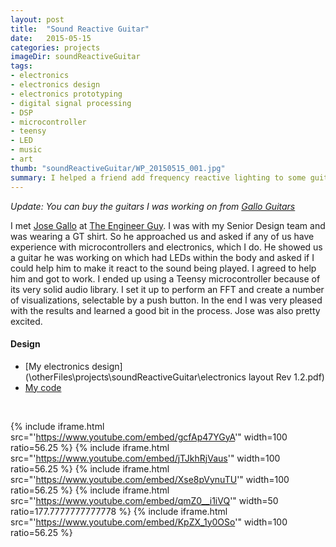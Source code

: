 ```yaml
---
layout: post
title:  "Sound Reactive Guitar"
date:   2015-05-15
categories: projects
imageDir: soundReactiveGuitar
tags:
- electronics
- electronics design
- electronics prototyping
- digital signal processing
- DSP
- microcontroller
- teensy
- LED
- music
- art
thumb: "soundReactiveGuitar/WP_20150515_001.jpg"
summary: I helped a friend add frequency reactive lighting to some guitars which he was building
---
```

_Update: You can buy the guitars I was working on from [Gallo Guitars](http://www.gallo.guitars/)_

I met [Jose Gallo](http://www.josegallo.com/) at [The Engineer Guy](http://www.theengineerguy.com/). I was with my Senior Design team and was wearing a GT shirt. So he approached us and asked if any of us have experience with microcontrollers and electronics, which I do. He showed us a guitar he was working on which had LEDs within the body and asked if I could help him to make it react to the sound being played. I agreed to help him and got to work. I ended up using a Teensy microcontroller because of its very solid audio library. I set it up to perform an FFT and create a number of visualizations, selectable by a push button. In the end I was very pleased with the results and learned a good bit in the process. Jose was also pretty excited.

#### Design
* [My electronics design](\otherFiles\projects\soundReactiveGuitar\electronics layout Rev 1.2.pdf)
* [My code](https://github.com/mjsobrep/soundReactiveGuitar)

<br/>

{% include iframe.html src="'https://www.youtube.com/embed/gcfAp47YGyA'" width=100 ratio=56.25 %}
{% include iframe.html src="'https://www.youtube.com/embed/jTJkhRjVaus'" width=100 ratio=56.25 %}
{% include iframe.html src="'https://www.youtube.com/embed/Xse8pVynuTU'" width=100 ratio=56.25 %}
{% include iframe.html src="'https://www.youtube.com/embed/qmZ0__i1iVQ'" width=50 ratio=177.7777777777778 %}
{% include iframe.html src="'https://www.youtube.com/embed/KpZX_1y0OSo'" width=100 ratio=56.25 %}
